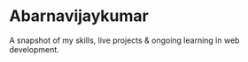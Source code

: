 # Abarnavijaykumar
 A snapshot of my skills, live projects &amp; ongoing learning in web development.
